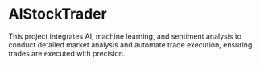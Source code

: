 # AIStockTrader
This project integrates AI, machine learning, and sentiment analysis to conduct detailed market analysis and automate trade execution, ensuring trades are executed with precision.
